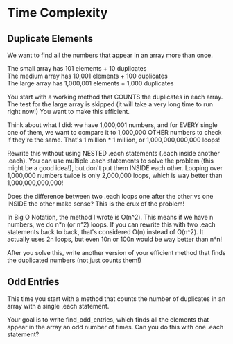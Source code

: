 # Time Complexity

## Duplicate Elements

We want to find all the numbers that appear in an array more than once.

The small array has 101 elements + 10 duplicates  
The medium array has 10,001 elements + 100 duplicates  
The large array has 1,000,001 elements + 1,000 duplicates  

You start with a working method that COUNTS the duplicates in each array. The test for the large array is skipped (it will take a very long time to run right now!) You want to make this efficient.

Think about what I did: we have 1,000,001 numbers, and for EVERY single one of them, we want to compare it to 1,000,000 OTHER numbers to check if they're the same. That's 1 million * 1 million, or 1,000,000,000,000 loops!

Rewrite this without using NESTED .each statements (.each inside another .each). You can use multiple .each statements to solve the problem (this might be a good idea!), but don't put them INSIDE each other. Looping over 1,000,000 numbers twice is only 2,000,000 loops, which is way better than 1,000,000,000,000!

Does the difference between two .each loops one after the other vs one INSIDE the other make sense? This is the crux of the problem!

In Big O Notation, the method I wrote is O(n^2). This means if we have n numbers, we do n\*n (or n^2) loops. If you can rewrite this with two .each statements back to back, that's considered O(n) instead of O(n^2). It actually uses 2n loops, but even 10n or 100n would be way better than n\*n!

After you solve this, write another version of your efficient method that finds the duplicated numbers (not just counts them!)

## Odd Entries

This time you start with a method that counts the number of duplicates in an array with a single .each statement.

Your goal is to write find_odd_entries, which finds all the elements that appear in the array an odd number of times. Can you do this with one .each statement?
